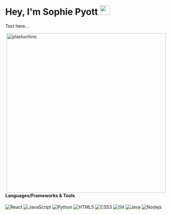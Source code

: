 # Hey, I'm Sophie Pyott <img src="https://raw.githubusercontent.com/MartinHeinz/MartinHeinz/master/wave.gif" width="30">

Text here...

<img align="right" src="https://github-readme-stats.vercel.app/api?username=xdagging&show_icons=true&theme=gotham" alt="plastuchino" width="500" mb="12px" />

#### Languages/Frameworks & Tools
![React](https://img.shields.io/badge/-React-black?style=flat-square&logo=react)
![JavaScript](https://img.shields.io/badge/-JavaScript-black?style=flat-square&logo=javascript)
![Python](https://img.shields.io/badge/-Python-black?style=flat-square&logo=Python)
![HTML5](https://img.shields.io/badge/-HTML5-black?style=flat-square&logo=html5)
![CSS3](https://img.shields.io/badge/-CSS3-black?style=flat-square&logo=css3)
![Git](https://img.shields.io/badge/-Git-black?style=flat-square&logo=git)
![Java](https://img.shields.io/badge/-Java-black?style=flat-square&logo=java)
![Nodejs](https://img.shields.io/badge/-Nodejs-black?style=flat-square&logo=Node.js)
